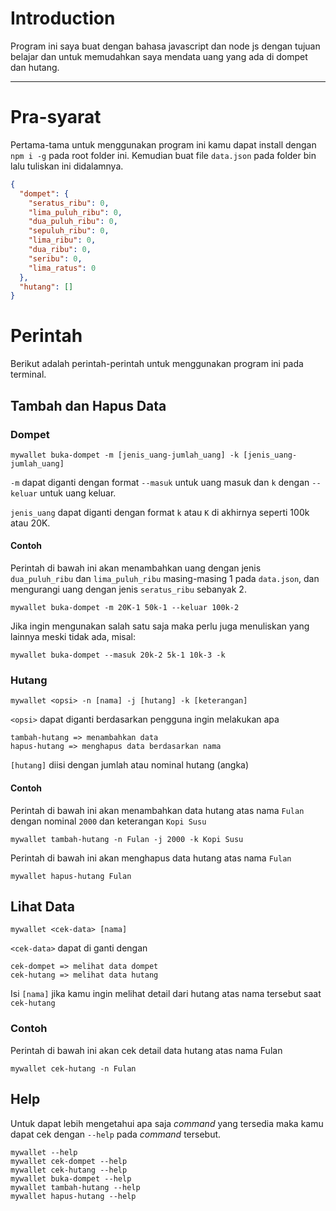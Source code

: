 # Introduction

Program ini saya buat dengan bahasa javascript dan node js dengan tujuan belajar dan untuk memudahkan saya mendata uang yang ada di dompet dan hutang.

---

# Pra-syarat

Pertama-tama untuk menggunakan program ini kamu dapat install dengan `npm i -g` pada root folder ini. Kemudian buat file `data.json` pada folder bin lalu tuliskan ini didalamnya.

```json
{
  "dompet": {
    "seratus_ribu": 0,
    "lima_puluh_ribu": 0,
    "dua_puluh_ribu": 0,
    "sepuluh_ribu": 0,
    "lima_ribu": 0,
    "dua_ribu": 0,
    "seribu": 0,
    "lima_ratus": 0
  },
  "hutang": []
}
```

# Perintah

Berikut adalah perintah-perintah untuk menggunakan program ini pada terminal.

## Tambah dan Hapus Data

### Dompet

```
mywallet buka-dompet -m [jenis_uang-jumlah_uang] -k [jenis_uang-jumlah_uang]
```

`-m` dapat diganti dengan format `--masuk` untuk uang masuk dan `k` dengan `--keluar` untuk uang keluar.

`jenis_uang` dapat diganti dengan format `k` atau `K` di akhirnya seperti 100k atau 20K.

#### Contoh

Perintah di bawah ini akan menambahkan uang dengan jenis `dua_puluh_ribu` dan `lima_puluh_ribu` masing-masing 1 pada `data.json`, dan mengurangi uang dengan jenis `seratus_ribu` sebanyak 2.

```
mywallet buka-dompet -m 20K-1 50k-1 --keluar 100k-2
```

Jika ingin mengunakan salah satu saja maka perlu juga menuliskan yang lainnya meski tidak ada, misal:

```
mywallet buka-dompet --masuk 20k-2 5k-1 10k-3 -k
```

### Hutang

```
mywallet <opsi> -n [nama] -j [hutang] -k [keterangan]
```

`<opsi>` dapat diganti berdasarkan pengguna ingin melakukan apa

```
tambah-hutang => menambahkan data
hapus-hutang => menghapus data berdasarkan nama
```

`[hutang]` diisi dengan jumlah atau nominal hutang (angka)

#### Contoh

Perintah di bawah ini akan menambahkan data hutang atas nama `Fulan` dengan nominal `2000` dan keterangan `Kopi Susu`

```
mywallet tambah-hutang -n Fulan -j 2000 -k Kopi Susu
```

Perintah di bawah ini akan menghapus data hutang atas nama `Fulan`

```
mywallet hapus-hutang Fulan
```

## Lihat Data

```
mywallet <cek-data> [nama]
```

`<cek-data>` dapat di ganti dengan

```
cek-dompet => melihat data dompet
cek-hutang => melihat data hutang
```

Isi `[nama]` jika kamu ingin melihat detail dari hutang atas nama tersebut saat `cek-hutang`

### Contoh

Perintah di bawah ini akan cek detail data hutang atas nama Fulan

```
mywallet cek-hutang -n Fulan
```

## Help

Untuk dapat lebih mengetahui apa saja _command_ yang tersedia maka kamu dapat cek dengan `--help` pada _command_ tersebut.

```
mywallet --help
mywallet cek-dompet --help
mywallet cek-hutang --help
mywallet buka-dompet --help
mywallet tambah-hutang --help
mywallet hapus-hutang --help
```
